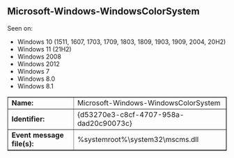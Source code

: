 ## Microsoft-Windows-WindowsColorSystem

Seen on:
* Windows 10 (1511, 1607, 1703, 1709, 1803, 1809, 1903, 1909, 2004, 20H2)
* Windows 11 (21H2)
* Windows 2008
* Windows 2012
* Windows 7
* Windows 8.0
* Windows 8.1

<table border="1" class="docutils">
  <tbody>
    <tr>
      <td><b>Name:</b></td>
      <td>Microsoft-Windows-WindowsColorSystem</td>
    </tr>
    <tr>
      <td><b>Identifier:</b></td>
      <td>{d53270e3-c8cf-4707-958a-dad20c90073c}</td>
    </tr>
    <tr>
      <td><b>Event message file(s):</b></td>
      <td>%systemroot%\system32\mscms.dll</td>
    </tr>
  </tbody>
</table>

&nbsp;

